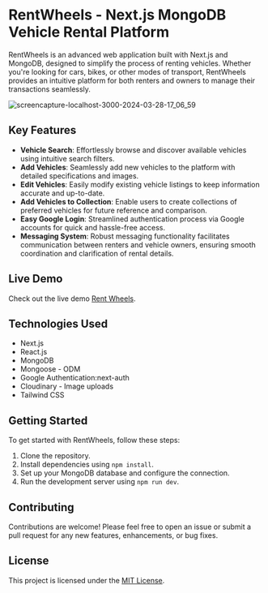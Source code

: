 # RentWheels - Next.js MongoDB Vehicle Rental Platform

RentWheels is an advanced web application built with Next.js and MongoDB, designed to simplify the process of renting vehicles. Whether you're looking for cars, bikes, or other modes of transport, RentWheels provides an intuitive platform for both renters and owners to manage their transactions seamlessly.

![screencapture-localhost-3000-2024-03-28-17_06_59](https://github.com/ADHIL-MOHAMMED-P-N/rentwheels/assets/44119839/0dc9e52d-bf0e-4712-ab18-ce10745d2592)


## Key Features

- **Vehicle Search**: Effortlessly browse and discover available vehicles using intuitive search filters.
- **Add Vehicles**: Seamlessly add new vehicles to the platform with detailed specifications and images.
- **Edit Vehicles**: Easily modify existing vehicle listings to keep information accurate and up-to-date.
- **Add Vehicles to Collection**: Enable users to create collections of preferred vehicles for future reference and comparison.
- **Easy Google Login**: Streamlined authentication process via Google accounts for quick and hassle-free access.
- **Messaging System**: Robust messaging functionality facilitates communication between renters and vehicle owners, ensuring smooth coordination and clarification of rental details.

## Live Demo

Check out the live demo [Rent Wheels](https://rentwheels-ten.vercel.app).


## Technologies Used

- Next.js
- React.js
- MongoDB
- Mongoose - ODM
- Google Authentication:next-auth
- Cloudinary - Image uploads
- Tailwind CSS
## Getting Started

To get started with RentWheels, follow these steps:

1. Clone the repository.
2. Install dependencies using `npm install`.
3. Set up your MongoDB database and configure the connection.
4. Run the development server using `npm run dev`.
## Contributing

Contributions are welcome! Please feel free to open an issue or submit a pull request for any new features, enhancements, or bug fixes.

## License

This project is licensed under the [MIT License](LICENSE).

